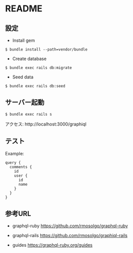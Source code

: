 # README

## 設定
- Install gem
```
$ bundle install --path=vendor/bundle
```

- Create database
```
$ bundle exec rails db:migrate
```

- Seed data
```
$ bundle exec rails db:seed
```

## サーバー起動
```
$ bundle exec rails s
```
アクセス: http://localhost:3000/graphiql

## テスト
Example:
```
query {
  comments {
    id
    user {
      id
      name
    }
  }
}
```

## 参考URL
- graphql-ruby
https://github.com/rmosolgo/graphql-ruby

- graphql-rails
https://github.com/rmosolgo/graphiql-rails

- guides
https://graphql-ruby.org/guides

